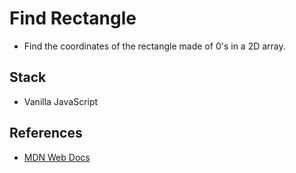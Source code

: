 # Find Rectangle

- Find the coordinates of the rectangle made of 0's in a 2D array.

## Stack

- Vanilla JavaScript

## References

- [MDN Web Docs](https://developer.mozilla.org/en-US/)

